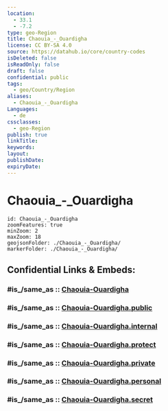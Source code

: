 ```yaml
---
location:
  - 33.1
  - -7.2
type: geo-Region
title: Chaouia_-_Ouardigha
license: CC BY-SA 4.0
source: https://datahub.io/core/country-codes
isDeleted: false
isReadOnly: false
draft: false
confidential: public
tags:
  - geo/Country/Region
aliases:
  - Chaouia_-_Ouardigha
Languages:
  - de
cssclasses:
  - geo-Region
publish: true
linkTitle:
keywords:
layout:
publishDate:
expiryDate:
---
```


# Chaouia_-_Ouardigha

```leaflet
id: Chaouia_-_Ouardigha
zoomFeatures: true 
minZoom: 2 
maxZoom: 18
geojsonFolder: ./Chaouia_-_Ouardigha/
markerFolder: ./Chaouia_-_Ouardigha/
```


## Confidential Links & Embeds: 

### #is_/same_as :: [Chaouia-Ouardigha](/_Standards/Earth/Continent/Africa/Africa~North/Morocco/Regions~Morocco/Chaouia-Ouardigha.md) 

### #is_/same_as :: [Chaouia-Ouardigha.public](/_public/Earth/Continent/Africa/Africa~North/Morocco/Regions~Morocco/Chaouia-Ouardigha.public.md) 

### #is_/same_as :: [Chaouia-Ouardigha.internal](/_internal/Earth/Continent/Africa/Africa~North/Morocco/Regions~Morocco/Chaouia-Ouardigha.internal.md) 

### #is_/same_as :: [Chaouia-Ouardigha.protect](/_protect/Earth/Continent/Africa/Africa~North/Morocco/Regions~Morocco/Chaouia-Ouardigha.protect.md) 

### #is_/same_as :: [Chaouia-Ouardigha.private](/_private/Earth/Continent/Africa/Africa~North/Morocco/Regions~Morocco/Chaouia-Ouardigha.private.md) 

### #is_/same_as :: [Chaouia-Ouardigha.personal](/_personal/Earth/Continent/Africa/Africa~North/Morocco/Regions~Morocco/Chaouia-Ouardigha.personal.md) 

### #is_/same_as :: [Chaouia-Ouardigha.secret](/_secret/Earth/Continent/Africa/Africa~North/Morocco/Regions~Morocco/Chaouia-Ouardigha.secret.md)

